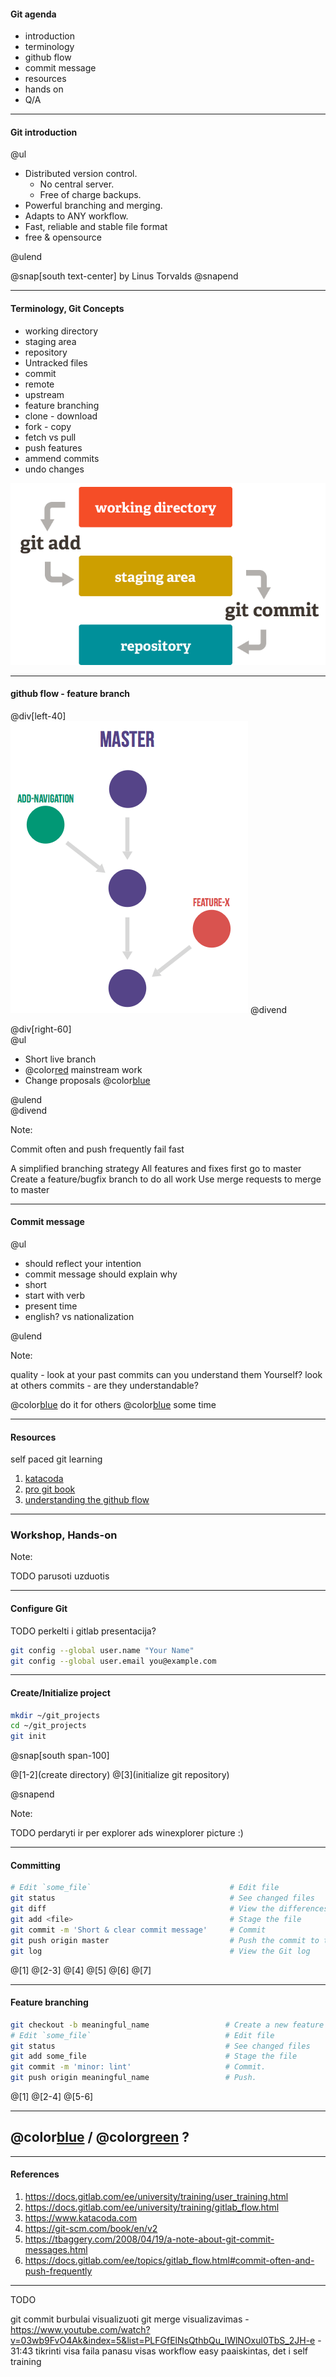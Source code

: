 #### Git agenda

- introduction
- terminology
- github flow
- commit message
- resources
- hands on
- Q/A

---

#### Git introduction

@ul

- Distributed version control.
  - No central server.
  - Free of charge backups.
- Powerful branching and merging.
- Adapts to ANY workflow.
- Fast, reliable and stable file format
- free & opensource

@ulend

@snap[south text-center]
by Linus Torvalds
@snapend

---

#### Terminology, Git Concepts

- working directory
- staging area
- repository
- Untracked files
- commit
- remote
- upstream
- feature branching
- clone - download
- fork - copy
- fetch vs pull
- push
  features
- ammend commits
- undo changes

![](assets/img/index1@2x.png)

---

#### github flow - feature branch

@div[left-40]
<br/>
![](assets/img/feature_branches.png)
@divend

@div[right-60]
<br/>
@ul

- Short live branch
- @color[red](Protect) mainstream work
- Change proposals @color[blue](ONLY!)

@ulend  
@divend

Note:

Commit often and push frequently fail fast

A simplified branching strategy
All features and fixes first go to master
Create a feature/bugfix branch to do all work
Use merge requests to merge to master

---

#### Commit message

@ul

- should reflect your intention
- commit message should explain why
- short
- start with verb
- present time
- english? vs nationalization

@ulend

Note:

quality - look at your past commits can you understand them Yourself?
look at others commits - are they understandable?

@color[blue](Quality:)
do it for others
@color[blue](invest) some time

---

#### Resources

self paced git learning

1. [katacoda](https://www.katacoda.com/courses/git)
1. [pro git book](https://git-scm.com/book/en/v2)
1. [understanding the github flow](https://guides.github.com/introduction/flow/)

---

### Workshop, Hands-on

Note:

TODO parusoti uzduotis

---

#### Configure Git

TODO perkelti i gitlab presentacija?

```bash
git config --global user.name "Your Name"
git config --global user.email you@example.com
```

---

#### Create/Initialize project

```bash
mkdir ~/git_projects
cd ~/git_projects
git init
```

@snap[south span-100]

@[1-2](create directory)
@[3](initialize git repository)

@snapend

Note:

TODO perdaryti ir per explorer
ads winexplorer picture :)

---

#### Committing

```bash
# Edit `some_file`                               # Edit file
git status                                       # See changed files
git diff                                         # View the differences
git add <file>                                   # Stage the file
git commit -m 'Short & clear commit message'     # Commit
git push origin master                           # Push the commit to the remote
git log                                          # View the Git log
```

@[1]
@[2-3]
@[4]
@[5]
@[6]
@[7]

---

#### Feature branching

```bash
git checkout -b meaningful_name                 # Create a new feature branch called "meaningful_name"
# Edit `some_file`                              # Edit file
git status                                      # See changed files
git add some_file                               # Stage the file
git commit -m 'minor: lint'                     # Commit.
git push origin meaningful_name                 # Push.
```

@[1]
@[2-4]
@[5-6]

---

## @color[blue](Q) / @color[green](A) ?

---

#### References

1. <https://docs.gitlab.com/ee/university/training/user_training.html>
1. <https://docs.gitlab.com/ee/university/training/gitlab_flow.html>
1. <https://www.katacoda.com>
1. <https://git-scm.com/book/en/v2>
1. <https://tbaggery.com/2008/04/19/a-note-about-git-commit-messages.html>
1. <https://docs.gitlab.com/ee/topics/gitlab_flow.html#commit-often-and-push-frequently>

---

TODO

git commit burbulai visualizuoti
git merge visualizavimas - <https://www.youtube.com/watch?v=03wb9FvO4Ak&index=5&list=PLFGfElNsQthbQu_IWlNOxul0TbS_2JH-e> - 31:43 tikrinti visa faila panasu visas workflow easy paaiskintas, det i self training
